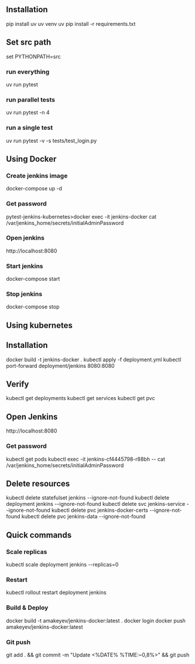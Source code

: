 ## Installation
pip install uv
uv venv
uv pip install -r requirements.txt

## Set src path
set PYTHONPATH=src

### run everything
uv run pytest 

### run parallel tests
uv run pytest -n 4

### run a single test
uv run pytest -v -s tests/test_login.py 

## Using Docker
### Create jenkins image
docker-compose up -d

### Get password
pytest-jenkins-kubernetes>docker exec -it jenkins-docker cat /var/jenkins_home/secrets/initialAdminPassword

### Open jenkins
http://localhost:8080

### Start jenkins
docker-compose start

### Stop jenkins
docker-compose stop

## Using kubernetes
## Installation
docker build -t jenkins-docker .
kubectl apply -f deployment.yml
kubectl port-forward deployment/jenkins 8080:8080

## Verify
kubectl get deployments
kubectl get services
kubectl get pvc

## Open Jenkins
http://localhost:8080

### Get password
kubectl get pods
kubectl exec -it jenkins-cf4445798-r88bh -- cat /var/jenkins_home/secrets/initialAdminPassword

## Delete resources
kubectl delete statefulset jenkins --ignore-not-found
kubectl delete deployment jenkins --ignore-not-found
kubectl delete svc jenkins-service --ignore-not-found
kubectl delete pvc jenkins-docker-certs --ignore-not-found
kubectl delete pvc jenkins-data --ignore-not-found

## Quick commands
### Scale replicas
kubectl scale deployment jenkins --replicas=0

### Restart
kubectl rollout restart deployment jenkins

### Build & Deploy
docker build -t amakeyev/jenkins-docker:latest .
docker login
docker push amakeyev/jenkins-docker:latest

### Git push
git add . && git commit -m "Update <%DATE% %TIME:~0,8%>" && git push
